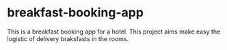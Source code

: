 # breakfast-booking-app
This is a breakfast booking app for a hotel. This project aims make easy the logistic of delivery braksfasts in the rooms.
